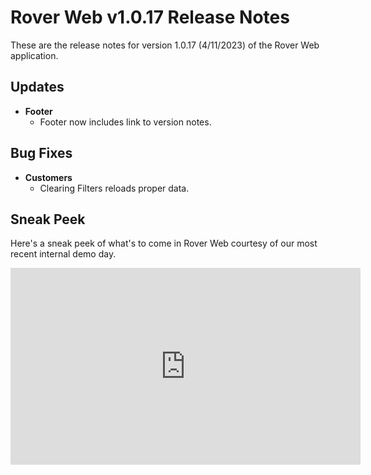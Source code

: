 # Rover Web v1.0.17 Release Notes

<badge text= "Version 1.0.17" vertical="middle" />

<PageHeader />

These are the release notes for version 1.0.17 (4/11/2023) of the Rover Web application.

## Updates

- **Footer**
  - Footer now includes link to version notes.

## Bug Fixes

- **Customers**
  - Clearing Filters reloads proper data.

## Sneak Peek

Here's a sneak peek of what's to come in Rover Web courtesy of our most recent internal demo day.

<iframe width="560" height="315" src="https://www.youtube.com/embed/vIqJ_ito4as" title="YouTube video player" frameborder="0" allow="accelerometer; autoplay; clipboard-write; encrypted-media; gyroscope; picture-in-picture; web-share" allowfullscreen></iframe>

<PageFooter />

